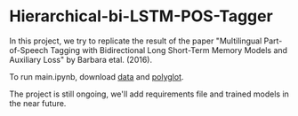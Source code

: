 # Hierarchical-bi-LSTM-POS-Tagger

In this project, we try to replicate the result of the paper "Multilingual Part-of-Speech Tagging with
Bidirectional Long Short-Term Memory Models and Auxiliary Loss" by Barbara etal. (2016). 

To run main.ipynb, download [data](https://lindat.mff.cuni.cz/repository/xmlui/handle/11234/1-1548) and [polyglot](https://github.com/bplank/bilstm-aux). 

The project is still ongoing, we'll add  requirements file and trained models in the near future.
